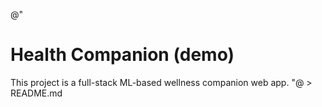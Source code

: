 @"
# Health Companion (demo)

This project is a full-stack ML-based wellness companion web app.
"@ > README.md
